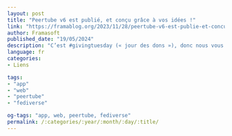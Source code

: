 ```yaml
---
layout: post
title: "Peertube v6 est publié, et conçu grâce à vos idées !"
link: "https://framablog.org/2023/11/28/peertube-v6-est-publie-et-concu-grace-a-vos-idees"
author: Framasoft
published_date: "19/05/2024"
description: "C’est #givingtuesday (« jour des dons »), donc nous vous offrons PeerTube v6 aujourd’hui ! PeerTube est le logiciel que nous développons pour les créatrices, médias, institutions, enseignants… Pour gérer leur propre plateforme vidéo, comme une alternative à Youtube et Twitch."
language: fr
categories:
- Liens

tags:
- "app"
- "web"
- "peertube"
- "fediverse"

og-tags: "app, web, peertube, fediverse"
permalink: /:categories/:year/:month/:day/:title/
---
```

